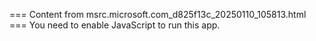 === Content from msrc.microsoft.com_d825f13c_20250110_105813.html ===
You need to enable JavaScript to run this app.
